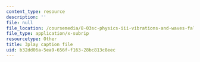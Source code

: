 ```yaml
---
content_type: resource
description: ''
file: null
file_location: /coursemedia/8-03sc-physics-iii-vibrations-and-waves-fall-2016/b32dd06a5ea9656ff16328bc813c8eec_TjxR7lAwWhI.srt
file_type: application/x-subrip
resourcetype: Other
title: 3play caption file
uid: b32dd06a-5ea9-656f-f163-28bc813c8eec
---
```

